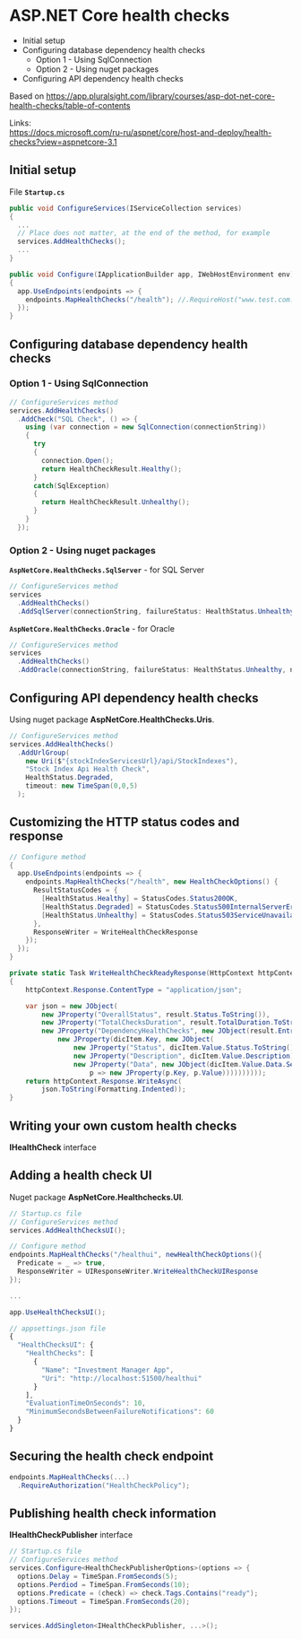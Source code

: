 # ASP.NET Core health checks
* Initial setup
* Configuring database dependency health checks
  * Option 1 - Using SqlConnection
  * Option 2 - Using nuget packages
* Configuring API dependency health checks

Based on https://app.pluralsight.com/library/courses/asp-dot-net-core-health-checks/table-of-contents

Links:  
https://docs.microsoft.com/ru-ru/aspnet/core/host-and-deploy/health-checks?view=aspnetcore-3.1
## Initial setup
File **`Startup.cs`**
```csharp
public void ConfigureServices(IServiceCollection services)
{  
  ...
  // Place does not matter, at the end of the method, for example
  services.AddHealthChecks();
  ...
}

public void Configure(IApplicationBuilder app, IWebHostEnvironment env)
{
  app.UseEndpoints(endpoints => {
    endpoints.MapHealthChecks("/health"); //.RequireHost("www.test.com:5000");
  });
}
```
## Configuring database dependency health checks
### Option 1 - Using SqlConnection
```csharp
// ConfigureServices method
services.AddHealthChecks()
  .AddCheck("SQL Check", () => {
    using (var connection = new SqlConnection(connectionString))
    {
      try
      {
        connection.Open();
        return HealthCheckResult.Healthy();
      }
      catch(SqlException)
      {
        return HealthCheckResult.Unhealthy();
      }
    }
  });
```
### Option 2 - Using nuget packages
**`AspNetCore.HealthChecks.SqlServer`** - for SQL Server
```csharp
// ConfigureServices method
services
  .AddHealthChecks()
  .AddSqlServer(connectionString, failureStatus: HealthStatus.Unhealthy, name: "SQL Server");
```
**`AspNetCore.HealthChecks.Oracle`** - for Oracle
```csharp
// ConfigureServices method
services
  .AddHealthChecks()
  .AddOracle(connectionString, failureStatus: HealthStatus.Unhealthy, name: "Oracle");
```
## Configuring API dependency health checks
Using nuget package **AspNetCore.HealthChecks.Uris**.
```csharp
// ConfigureServices method
services.AddHealthChecks()
  .AddUrlGroup(
    new Uri($"{stockIndexServicesUrl}/api/StockIndexes"), 
    "Stock Index Api Health Check",
    HealthStatus.Degraded,
    timeout: new TimeSpan(0,0,5)
  );
```
## Customizing the HTTP status codes and response
```csharp
// Configure method
{
  app.UseEndpoints(endpoints => {
    endpoints.MapHealthChecks("/health", new HealthCheckOptions() {
      ResultStatusCodes = {
        [HealthStatus.Healthy] = StatusCodes.Status200OK,
        [HealthStatus.Degraded] = StatusCodes.Status500InternalServerError,
        [HealthStatus.Unhealthy] = StatusCodes.Status503ServiceUnavailable
      },
      ResponseWriter = WriteHealthCheckResponse
    });
  });
}

private static Task WriteHealthCheckReadyResponse(HttpContext httpContext, HealthReport result)
{
    httpContext.Response.ContentType = "application/json";

    var json = new JObject(
        new JProperty("OverallStatus", result.Status.ToString()),
        new JProperty("TotalChecksDuration", result.TotalDuration.ToString("c")),
        new JProperty("DependencyHealthChecks", new JObject(result.Entries.Select(dicItem =>
            new JProperty(dicItem.Key, new JObject(
                new JProperty("Status", dicItem.Value.Status.ToString()),
                new JProperty("Description", dicItem.Value.Description),
                new JProperty("Data", new JObject(dicItem.Value.Data.Select(
                    p => new JProperty(p.Key, p.Value))))))))));
    return httpContext.Response.WriteAsync(
        json.ToString(Formatting.Indented));
}
```
## Writing your own custom health checks
**IHealthCheck** interface
## Adding a health check UI
Nuget package **AspNetCore.Healthchecks.UI**.
```csharp
// Startup.cs file
// ConfigureServices method
services.AddHealthChecksUI();

// Configure method
endpoints.MapHealthChecks("/healthui", newHealthCheckOptions(){
  Predicate = _ => true,
  ResponseWriter = UIResponseWriter.WriteHealthCheckUIResponse
});

...

app.UseHealthChecksUI();
```
```js
// appsettings.json file
{
  "HealthChecksUI": {
    "HealthChecks": [
      {
        "Name": "Investment Manager App",
        "Uri": "http://localhost:51500/healthui"
      }
    ],
    "EvaluationTimeOnSeconds": 10,
    "MinimumSecondsBetweenFailureNotifications": 60
  }
}
```
## Securing the health check endpoint
```csharp
endpoints.MapHealthChecks(...)
  .RequireAuthorization("HealthCheckPolicy");
```
## Publishing health check information
**IHealthCheckPublisher** interface
```csharp
// Startup.cs file
// ConfigureServices method
services.Configure<HealthCheckPublisherOptions>(options => {
  options.Delay = TimeSpan.FromSeconds(5);
  options.Perdiod = TimeSpan.FromSeconds(10);
  options.Predicate = (check) => check.Tags.Contains("ready");
  options.Timeout = TimeSpan.FromSeconds(20);
});

services.AddSingleton<IHealthCheckPublisher, ...>();
```
